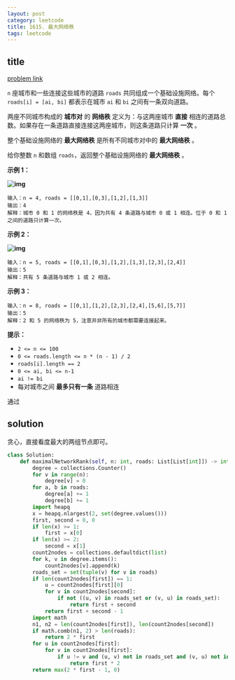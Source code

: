 ```yaml
---
layout: post
category: leetcode
title: 1615. 最大网络秩
tags: leetcode
---
```


## title
[problem link](https://leetcode.cn/problems/maximal-network-rank/)

`n` 座城市和一些连接这些城市的道路 `roads` 共同组成一个基础设施网络。每个 `roads[i] = [ai, bi]` 都表示在城市 `ai` 和 `bi` 之间有一条双向道路。

两座不同城市构成的 **城市对** 的 **网络秩** 定义为：与这两座城市 **直接** 相连的道路总数。如果存在一条道路直接连接这两座城市，则这条道路只计算 **一次** 。

整个基础设施网络的 **最大网络秩** 是所有不同城市对中的 **最大网络秩** 。

给你整数 `n` 和数组 `roads`，返回整个基础设施网络的 **最大网络秩** 。

 

**示例 1：**

**![img](https://cdn.jsdelivr.net/gh/mafulong/mdPic@vv6/v6/202303182204280.png)**

```
输入：n = 4, roads = [[0,1],[0,3],[1,2],[1,3]]
输出：4
解释：城市 0 和 1 的网络秩是 4，因为共有 4 条道路与城市 0 或 1 相连。位于 0 和 1 之间的道路只计算一次。
```

**示例 2：**

**![img](https://cdn.jsdelivr.net/gh/mafulong/mdPic@vv6/v6/202303182204311.png)**

```
输入：n = 5, roads = [[0,1],[0,3],[1,2],[1,3],[2,3],[2,4]]
输出：5
解释：共有 5 条道路与城市 1 或 2 相连。
```

**示例 3：**

```
输入：n = 8, roads = [[0,1],[1,2],[2,3],[2,4],[5,6],[5,7]]
输出：5
解释：2 和 5 的网络秩为 5，注意并非所有的城市都需要连接起来。
```

 

**提示：**

- `2 <= n <= 100`
- `0 <= roads.length <= n * (n - 1) / 2`
- `roads[i].length == 2`
- `0 <= ai, bi <= n-1`
- `ai != bi`
- 每对城市之间 **最多只有一条** 道路相连

通过

## solution

贪心，直接看度最大的两组节点即可。

```python
class Solution:
    def maximalNetworkRank(self, n: int, roads: List[List[int]]) -> int:
        degree = collections.Counter()
        for v in range(n):
            degree[v] = 0
        for a, b in roads:
            degree[a] += 1
            degree[b] += 1
        import heapq
        x = heapq.nlargest(2, set(degree.values()))
        first, second = 0, 0
        if len(x) >= 1:
            first = x[0]
        if len(x) >= 2:
            second = x[1]
        count2nodes = collections.defaultdict(list)
        for k, v in degree.items():
            count2nodes[v].append(k)
        roads_set = set(tuple(v) for v in roads)
        if len(count2nodes[first]) == 1:
            u = count2nodes[first][0]
            for v in count2nodes[second]:
                if not ((u, v) in roads_set or (v, u) in roads_set):
                    return first + second
            return first + second - 1
        import math
        n1, n2 = len(count2nodes[first]), len(count2nodes[second])
        if math.comb(n1, 2) > len(roads):
            return 2 * first
        for u in count2nodes[first]:
            for v in count2nodes[first]:
                if u != v and (u, v) not in roads_set and (v, u) not in roads_set:
                    return first * 2
        return max(2 * first - 1, 0)
```

